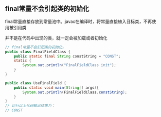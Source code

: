 ## final常量不会引起类的初始化

final常量直接存放到常量池中。javac在编译时，将常量直接植入目标类，不再使用被引用类

并不是在代码中出现的类，就一定会被加载或者初始化

```java
// final常量不会引起类的初始化。
public class FinalFieldClass {
    public static final String constString = "CONST";
    static {
        System.out.println("FinalFieldClass init");
    }
}

public class UseFinalField {
    public static void main(String[] args){
        System.out.println(FinalFieldClass.constString);
    }
}
// 运行以上代码输出结果为：
// CONST
```